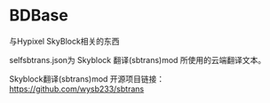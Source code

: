 # BDBase
与Hypixel SkyBlock相关的东西

selfsbtrans.json为 Skyblock 翻译(sbtrans)mod 所使用的云端翻译文本。

Skyblock翻译(sbtrans)mod 开源项目链接：https://github.com/wysb233/sbtrans
